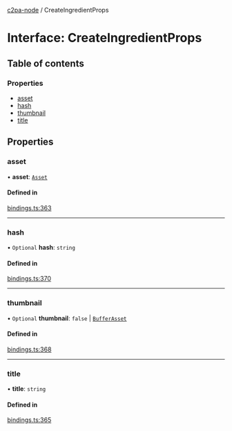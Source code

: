 [c2pa-node](../README.md) / CreateIngredientProps

# Interface: CreateIngredientProps

## Table of contents

### Properties

- [asset](CreateIngredientProps.md#asset)
- [hash](CreateIngredientProps.md#hash)
- [thumbnail](CreateIngredientProps.md#thumbnail)
- [title](CreateIngredientProps.md#title)

## Properties

### asset

• **asset**: [`Asset`](../README.md#asset)

#### Defined in

[bindings.ts:363](https://github.com/contentauth/c2pa-node/blob/5fc7520/js-src/bindings.ts#L363)

___

### hash

• `Optional` **hash**: `string`

#### Defined in

[bindings.ts:370](https://github.com/contentauth/c2pa-node/blob/5fc7520/js-src/bindings.ts#L370)

___

### thumbnail

• `Optional` **thumbnail**: ``false`` \| [`BufferAsset`](BufferAsset.md)

#### Defined in

[bindings.ts:368](https://github.com/contentauth/c2pa-node/blob/5fc7520/js-src/bindings.ts#L368)

___

### title

• **title**: `string`

#### Defined in

[bindings.ts:365](https://github.com/contentauth/c2pa-node/blob/5fc7520/js-src/bindings.ts#L365)
